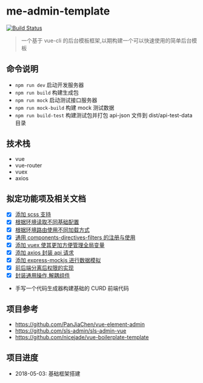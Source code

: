 # me-admin-template

[![Build Status](https://travis-ci.org/yimogit/me-admin-template.svg?branch=master)](https://travis-ci.org/yimogit/me-admin-template)

> 一个基于 vue-cli 的后台模板框架,以期构建一个可以快速使用的简单后台模板

## 命令说明

* `npm run dev` 启动开发服务器
* `npm run build` 构建生成包
* `npm run mock` 启动测试接口服务器
* `npm run mock-build` 构建 mock 测试数据
* `npm run build-test` 构建测试包并打包 api-json 文件到 dist/api-test-data 目录

## 技术栈

* vue
* vue-router
* vuex
* axios

## 拟定功能项及相关文档

* [x] [添加 scss 支持](./docs/01-vue项目中添加scss.md)
* [x] [根据环境读取不同基础配置](./docs/02-vue项目中根据环境读取不同基础配置.md)
* [x] [根据环境路由使用不同加载方式](./docs/03-vue项目中根据环境路由使用不同加载方式.md)
* [x] [通用 components-directives-filters 的注册与使用](./docs/04-vue项目中通用组件-指令-过滤器的注册与使用.md)
* [x] [添加 vuex 使其更加方便管理全局变量](./docs/05-vue项目中使用vuex进行状态管理.md)
* [x] [添加 axios 封装 api 请求](./docs/06-添加axios封装api请求.md)
* [x] [添加 express-mockjs 进行数据模拟](./docs/07-添加express-mockjs进行数据模拟.md)
* [x] [前后端分离后权限的实现](./docs/08-前后端分离后权限的实现.md)
* [x] [封装通用操作,解耦组件](./docs/09-封装通用操作,解耦组件.md)
* 手写一个代码生成器构建基础的 CURD 前端代码

## 项目参考

* https://github.com/PanJiaChen/vue-element-admin
* https://github.com/sls-admin/sls-admin-vue
* https://github.com/nicejade/vue-boilerplate-template

## 项目进度

* 2018-05-03: 基础框架搭建
